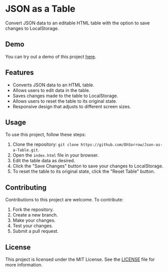 # JSON as a Table

Convert JSON data to an editable HTML table with the option to save changes to LocalStorage.

## Demo

You can try out a demo of this project [here](https://ohsorrow.github.io/Json-as-a-Table/).

## Features

- Converts JSON data to an HTML table.
- Allows users to edit data in the table.
- Saves changes made to the table to LocalStorage.
- Allows users to reset the table to its original state.
- Responsive design that adjusts to different screen sizes.

## Usage

To use this project, follow these steps:

1. Clone the repository: `git clone https://github.com/OhSorrow/Json-as-a-Table.git`.
2. Open the `index.html` file in your browser.
3. Edit the table data as desired.
4. Click the "Save Changes" button to save your changes to LocalStorage.
5. To reset the table to its original state, click the "Reset Table" button.

## Contributing

Contributions to this project are welcome. To contribute:

1. Fork the repository.
2. Create a new branch.
3. Make your changes.
4. Test your changes.
5. Submit a pull request.

## License

This project is licensed under the MIT License. See the [LICENSE](https://github.com/OhSorrow/Json-as-a-Table/blob/main/LICENSE) file for more information.
